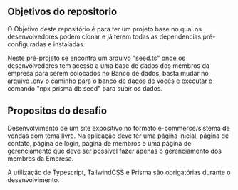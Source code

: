 ## Objetivos do repositorio
O Objetivo deste repositório é para ter um projeto base no qual os desenvolvedores podem clonar e já terem todas as dependencias pré-configuradas e instaladas.

Neste pré-projeto se encontra um arquivo "seed.ts" onde os desenvolvedores tem acesso a uma base de dados dos membros da empresa para serem colocados no Banco de dados,
basta mudar no arquivo .env o caminho para o banco de dados de vocês e executar o comando "npx prisma db seed" para subir os dados.

## Propositos do desafio
Desenvolvimento de um site expositivo no formato e-commerce/sistema de vendas com tema livre. Na aplicação deve ter uma página inicial, página de contato, página de login, página de membros e uma página de gerenciamento que deve ser possível fazer apenas o gerenciamento dos membros da Empresa.

A utilização de Typescript, TailwindCSS e Prisma são obrigatórias durante o desenvolvimento.


## 
